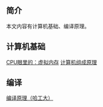 ## 简介
本文内容有计算机基础、编译原理。



## 计算机基础
[CPU眼里的：虚拟内存](https://www.bilibili.com/video/BV1924y1B7L7/)
[计算机组成原理](https://www.bilibili.com/video/BV1Wv411x7zP)

## 编译
[编译原理（哈工大）](https://www.bilibili.com/video/BV1dL4y1H7T8/)
